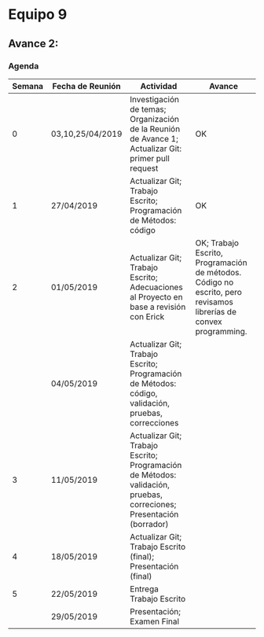 # Equipo 9

## Avance 2:

### Agenda

| Semana   	| Fecha de Reunión  	| Actividad  											| Avance 	|
|---		|---			|---												|--- 		|
| 0		| 03,10,25/04/2019	| Investigación de temas; Organización de la Reunión de Avance 1; Actualizar Git: primer pull request | OK		|
| 1		| 27/04/2019  		| Actualizar Git; Trabajo Escrito; Programación de Métodos: código  				| OK 		|
| 2  		| 01/05/2019  		| Actualizar Git; Trabajo Escrito; Adecuaciones al Proyecto en base a revisión con Erick | OK; Trabajo Escrito, Programación de métodos. Código no escrito, pero revisamos librerías de convex programming.		|
|   		| 04/05/2019  		| Actualizar Git; Trabajo Escrito; Programación de Métodos: código, validación, pruebas, correcciones	| 		|
| 3  		| 11/05/2019  		| Actualizar Git; Trabajo Escrito; Programación de Métodos: validación, pruebas, correciones; Presentación (borrador)  					| 		|
| 4  		| 18/05/2019  		| Actualizar Git; Trabajo Escrito (final); Presentación (final) 				| 		|
| 5  		| 22/05/2019  		| Entrega Trabajo Escrito		  							|		|
|  		| 29/05/2019  		| Presentación; Examen Final  									|		|
